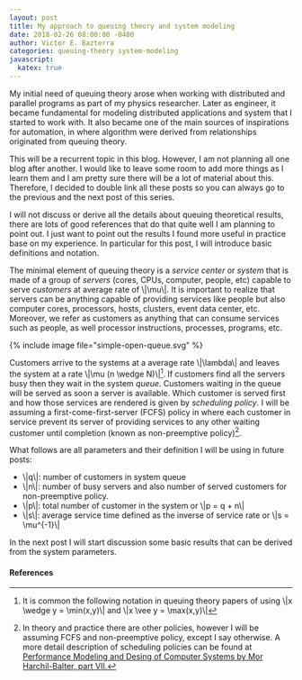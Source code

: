 ```yaml
---
layout: post
title: My approach to queuing theory and system modeling
date: 2018-02-26 08:00:00 -0400
author: Victor E. Bazterra
categories: queuing-theory system-modeling
javascript:
  katex: true
---
```


My initial need of queuing theory arose when working with distributed and parallel programs as part of my physics researcher. Later as engineer, it became fundamental for modeling distributed applications and system that I started to work with. It also became one of the main sources of inspirations for automation, in where algorithm were derived from relationships originated from queuing theory.

This will be a recurrent topic in this blog. However, I am not planning all one blog after another. I would like to leave some room to add more things as I learn them and I am pretty sure there will be a lot of material about this. Therefore, I decided to double link all these posts so you can always go to the previous and the next post of this series.

I will not discuss or derive all the details about queuing theoretical results, there are lots of good references that do that quite well I am planning to point out. I just want to point out the results I found more useful in practice base on my experience. In particular for this post, I will introduce basic definitions and notation.

The minimal element of queuing theory is a *service center* or *system* that is made of a group of *servers* (cores, CPUs, computer, people, etc) capable to serve *customers* at average rate of \\|\mu\\|. It is important to realize that servers can be anything capable of providing services like people but also computer cores, processors, hosts, clusters, event data center, etc. Moreover, we refer as customers as anything that can consume services such as people, as well processor instructions, processes, programs, etc.

{% include image file="simple-open-queue.svg" %}

Customers arrive to the systems at a average rate \\|\lambda\\| and leaves the system at a rate \\|\mu (n \wedge N)\\|[^1]. If customers find all the servers busy then they wait in the system *queue*. Customers waiting in the queue will be served as soon a server is available. Which customer is served first and how those services are rendered is given by *scheduling policy*. I will be assuming a first-come-first-server (FCFS) policy in where each customer in service prevent its server of providing services to any other waiting customer until completion (known as non-preemptive policy)[^2].

What follows are all parameters and their definition I will be using in future posts:

* \\|q\\|: number of customers in system queue
* \\|n\\|: number of busy servers and also number of served customers for non-preemptive policy.
* \\|p\\|: total number of customer in the system or \\|p = q + n\\|
* \\|s\\|: average service time defined as the inverse of service rate or \\|s = \mu^{-1}\\|

In the next post I will start discussion some basic results that can be derived from the system parameters.

#### References

[^1]: It is common the following notation in queuing theory papers of using \\|x \wedge y = \min(x,y)\\| and \\|x \vee y = \max(x,y)\\|

[^2]: In theory and practice there are other policies, however I will be assuming FCFS and non-preemptive policy, except I say otherwise. A more detail description of scheduling policies can be found at [Performance Modeling and Desing of Computer Systems by Mor Harchil-Balter, part VII.](https://www.amazon.com/Performance-Modeling-Design-Computer-Systems/dp/1107027500)
